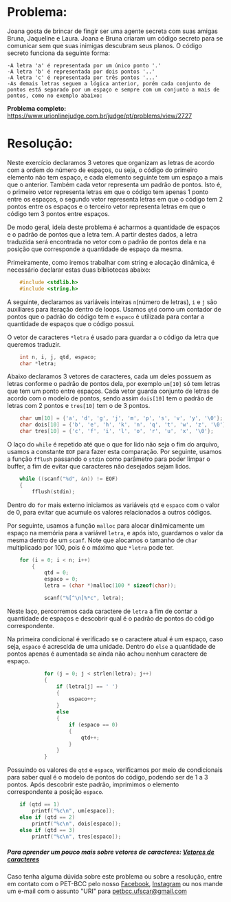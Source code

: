 # Problema:

Joana gosta de brincar de fingir ser uma agente secreta com suas amigas Bruna, Jaqueline e Laura. Joana e Bruna criaram um código secreto para se comunicar sem que suas inimigas descubram seus planos.
O código secreto funciona da seguinte forma:

    -A letra 'a' é representada por um único ponto '.'
    -A letra 'b' é representada por dois pontos '..'
    -A letra 'c' é representada por três pontos '...'
    -As demais letras seguem a lógica anterior, porém cada conjunto de pontos está separado por um espaço e sempre com um conjunto a mais de pontos, como no exemplo abaixo:


**Problema completo:** https://www.urionlinejudge.com.br/judge/pt/problems/view/2727

# Resoluçāo:

Neste exercício declaramos 3 vetores que organizam as letras de acordo com a ordem do número de espaços, ou seja, o código do primeiro elemento não tem espaço, e cada elemento seguinte tem um espaço a mais que o anterior. Também cada vetor representa um padrão de pontos. Isto é, o primeiro vetor representa letras em que o código tem apenas 1 ponto entre os espaços, o segundo vetor representa letras em que o código tem 2 pontos entre os espaços e o terceiro vetor representa letras em que o código tem 3 pontos entre espaços.  

De modo geral, ideia deste problema é acharmos a quantidade de espaços e o padrão de pontos que a letra tem. A partir destes dados, a letra traduzida será encontrada no vetor com o padrão de pontos dela e na posição que corresponde a quantidade de espaço da mesma.

Primeiramente, como iremos trabalhar com string e alocação dinâmica, é necessário declarar estas duas bibliotecas abaixo:

```c
    #include <stdlib.h>
    #include <string.h>
```

A seguinte, declaramos as variáveis inteiras `n`(número de letras), `i` e `j` são auxiliares para iteração dentro de loops. Usamos `qtd` como um contador de pontos que o padrão do código tem e `espaco` é utilizada para contar a quantidade de espaços que o código possui.

O vetor de caracteres `*letra` é usado para guardar a o código da letra que queremos traduzir.

```c
    int n, i, j, qtd, espaco;
    char *letra;
```

Abaixo declaramos 3 vetores de caracteres, cada um deles possuem as letras conforme o padrão de pontos dela, por exemplo `um[10]` só tem letras que tem um ponto entre espaços. Cada vetor guarda conjunto de letras de acordo com o modelo de pontos, sendo assim `dois[10]` tem o padrão de letras com 2 pontos e `tres[10]` tem o de 3 pontos.

```c
    char um[10] = {'a', 'd', 'g', 'j', 'm', 'p', 's', 'v', 'y', '\0'};
    char dois[10] = {'b', 'e', 'h', 'k', 'n', 'q', 't', 'w', 'z', '\0'};
    char tres[10] = {'c', 'f', 'i', 'l', 'o', 'r', 'u', 'x', '\0'};
```

O laço do `while` é repetido até que o que for lido não seja o fim do arquivo, usamos a constante `EOF` para fazer esta comparação. Por seguinte, usamos a função `fflush` passando o `stdin` como parâmetro para poder limpar o buffer, a fim de evitar que caracteres não desejados sejam lidos.

```c
    while ((scanf("%d", &n)) != EOF)
    {
        fflush(stdin);
```

Dentro do `for` mais externo iniciamos as variáveis `qtd` e `espaco` com o valor de 0, para evitar que acumule os valores relacionados a outros códigos. 

Por seguinte, usamos a função `malloc` para alocar dinâmicamente um espaço na memória para a variável `letra`, e após isto, guardamos o valor da mesma dentro de um `scanf`. Note que alocamos o tamanho de `char` multiplicado por 100, pois é o máximo que `*letra` pode ter.

```c
    for (i = 0; i < n; i++)
        {
            qtd = 0;
            espaco = 0;
            letra = (char *)malloc(100 * sizeof(char));

            scanf("%[^\n]%*c", letra);
```

Neste laço, percorremos cada caractere de `letra` a fim de contar a quantidade de espaços e descobrir qual é o padrão de pontos do código correspondente. 

Na primeira condicional é verificado se o caractere atual é um espaço, caso seja, `espaco` é acrescida de uma unidade. Dentro do `else` a quantidade de pontos apenas é aumentada se ainda não achou nenhum caractere de espaço.

```c
            for (j = 0; j < strlen(letra); j++)
            {
                if (letra[j] == ' ')
                {
                    espaco++;
                }
                else
                {
                    if (espaco == 0)
                    {
                        qtd++;
                    }
                }
            }
```

Possuindo os valores de `qtd` e `espaco`, verificamos por meio de condicionais para saber qual é o modelo de pontos do código, podendo ser de 1 a 3 pontos. Após descobrir este padrão, imprimimos o elemento correspondente a posição `espaco`.

```c
    if (qtd == 1)
        printf("%c\n", um[espaco]);
    else if (qtd == 2)
        printf("%c\n", dois[espaco]);
    else if (qtd == 3)
        printf("%c\n", tres[espaco]);

```

##### Para aprender um pouco mais sobre vetores de caracteres: [Vetores de caracteres](http://linguagemc.com.br/string-em-c-vetor-de-caracteres/)
 
Caso tenha alguma dúvida sobre este problema ou sobre a resolução, entre em contato com o PET-BCC pelo nosso
[Facebook](https://www.facebook.com/petbcc/),
[Instagram](https://www.instagram.com/petbcc.ufscar/)
ou nos mande um e-mail com o assunto "URI" para  petbcc.ufscar@gmail.com
